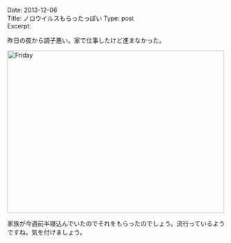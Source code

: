 Date: 2013-12-06  
Title:  ノロウイルスもらったっぽい 
Type: post  
Excerpt:   


昨日の夜から調子悪い。家で仕事したけど進まなかった。

<a href="http://www.flickr.com/photos/hdknr/11267178345/" title="Friday by hidelafoglia, on Flickr"><img src="https://farm3.staticflickr.com/2872/11267178345_6c76f6b8b1.jpg" width="500" height="374" alt="Friday"></a>

家族が今週前半寝込んでいたのでそれをもらったのでしょう。流行っているようですね。気を付けましょう。

